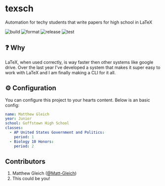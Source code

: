 # texsch

Automation for techy students that write papers for high school in LaTeX

![build](https://github.com/Matt-Gleich/texsch/workflows/build/badge.svg)
![format](https://github.com/Matt-Gleich/texsch/workflows/format/badge.svg)
![release](https://github.com/Matt-Gleich/texsch/workflows/release/badge.svg)
![test](https://github.com/Matt-Gleich/texsch/workflows/test/badge.svg)

## ❓ Why

LaTeX, when used correctly, is way faster then other systems like google drive. Over the last year I've developed a system that makes it super easy to work with LaTeX and I am finally making a CLI for it all.

## ⚙️ Configuration

You can configure this project to your hearts content. Below is an basic config:

```yaml
name: Matthew Gleich
year: Junior
school: Goffstown High School
classes:
  - AP United States Government and Politics:
    period: 1
  - Biology 10 Honors:
    period: 2
```

## Contributors

1. Matthew Gleich ([@Matt-Gleich](http://www.github.com/Matt-Gleich))
2. This could be you!
